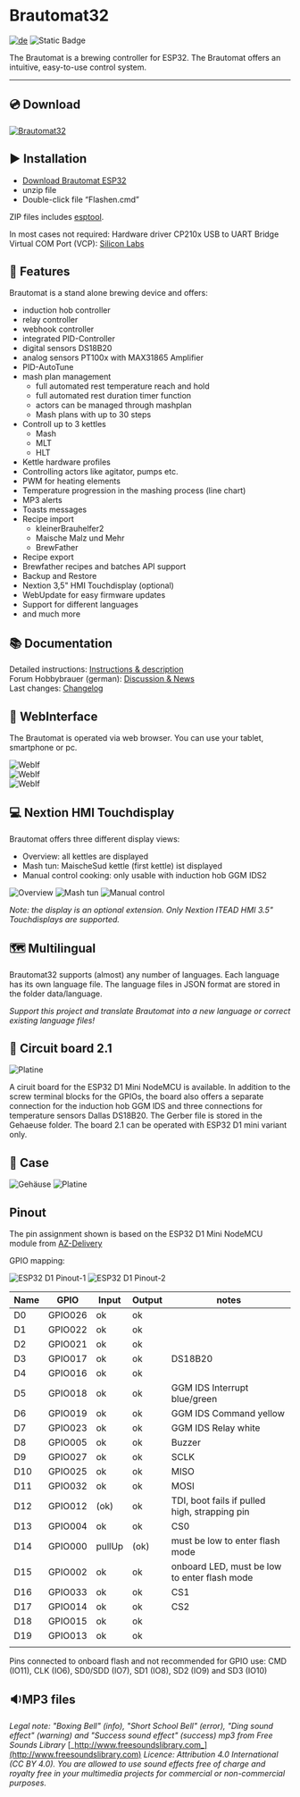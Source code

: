 # Brautomat32

[![de](https://img.shields.io/badge/Sprache-de-red.svg)](https://github.com/InnuendoPi/Brautomat32/blob/main/README.de.md) ![Static Badge](https://img.shields.io/badge/ESP32%20IDF5-blue)

The Brautomat is a brewing controller for ESP32. The Brautomat offers an intuitive, easy-to-use control system.

***

## 💿 Download

[![Brautomat32](https://img.shields.io/static/v1?label=Download%20Brautomat32&message=ESP32&logo=arduino&logoColor=white&color=blue)](https://github.com/InnuendoPi/Brautomat32/raw/refs/heads/main/Brautomat32.zip)

## ▶️ Installation

* [Download Brautomat ESP32](https://github.com/InnuendoPi/Brautomat32/raw/refs/heads/main/Brautomat32.zip)
* unzip file
* Double-click file “Flashen.cmd”

ZIP files includes [esptool](https://github.com/espressif/esptool).

In most cases not required: Hardware driver CP210x USB to UART Bridge Virtual COM Port (VCP): [Silicon Labs](https://www.silabs.com/developers/usb-to-uart-bridge-vcp-drivers?tab=downloads)

## 📓 Features

Brautomat is a stand alone brewing device and offers:

* induction hob controller
* relay controller
* webhook controller
* integrated PID-Controller
* digital sensors DS18B20
* analog sensors PT100x with MAX31865 Amplifier
* PID-AutoTune
* mash plan management
  * full automated rest temperature reach and hold
  * full automated rest duration timer function
  * actors can be managed through mashplan
  * Mash plans with up to 30 steps
* Controll up to 3 kettles
  * Mash
  * MLT
  * HLT
* Kettle hardware profiles
* Controlling actors like agitator, pumps etc.
* PWM for heating elements
* Temperature progression in the mashing process (line chart)
* MP3 alerts
* Toasts messages
* Recipe import
  * kleinerBrauhelfer2
  * Maische Malz und Mehr
  * BrewFather
* Recipe export
* Brewfather recipes and batches API support
* Backup and Restore
* Nextion 3,5" HMI Touchdisplay (optional)
* WebUpdate for easy firmware updates
* Support for different languages
* and much more

## 📚 Documentation

Detailed instructions: [Instructions & description](https://innuendopi.gitbook.io/brautomat32/)\
Forum Hobbybrauer (german): [Discussion & News](https://hobbybrauer.de/forum/viewtopic.php?p=486504#p486504)\
Last changes: [Changelog](https://github.com/InnuendoPi/Brautomat32/blob/main/changelog.md)

## 📰 WebInterface

The Brautomat is operated via web browser. You can use your tablet, smartphone or pc.

![WebIf](docs/img/brautomat.jpg)\
![WebIf](docs/img/IDS-AutoTune-Ziel.jpg)\
![WebIf](docs/img/brautomat-2.jpg)

## 💻 Nextion HMI Touchdisplay

Brautomat offers three different display views:

* Overview: all kettles are displayed
* Mash tun: MaischeSud kettle (first kettle) ist displayed
* Manual control cooking: only usable with induction hob GGM IDS2

![Overview](docs/img/kettlepage-sm.jpg) ![Mash tun](docs/img/brewpage-sm.jpg) ![Manual control](docs/img/induction-mode-sm.jpg)

_Note: the display is an optional extension. Only Nextion ITEAD HMI 3.5" Touchdisplays are supported._

## 🗺️ Multilingual

Brautomat32 supports (almost) any number of languages. Each language has its own language file. The language files in JSON format are stored in the folder data/language.

_Support this project and translate Brautomat into a new language or correct existing language files!_

## 📙 Circuit board 2.1

![Platine](docs/img/Platine21.jpg)

A ciruit board for the ESP32 D1 Mini NodeMCU is available. In addition to the screw terminal blocks for the GPIOs, the board also offers a separate connection for the induction hob GGM IDS and three connections for temperature sensors Dallas DS18B20. The Gerber file is stored in the Gehaeuse folder. The board 2.1 can be operated with ESP32 D1 mini variant only.

## 📗 Case

![Gehäuse](docs/img/brautomat_01.jpg)
![Platine](docs/img/brautomat_02.jpg)

## Pinout

The pin assignment shown is based on the ESP32 D1 Mini NodeMCU module from [AZ-Delivery](https://www.az-delivery.de/products/esp32-d1-mini)

GPIO mapping:

![ESP32 D1 Pinout-1](docs/img/ESP32-D1.pinout-1.jpg) ![ESP32 D1 Pinout-2](docs/img/ESP32-D1.pinout-2.jpg)

| Name | GPIO    | Input  | Output | notes                                         |
| ---------- | ------- | ------ | ------ | --------------------------------------------- |
| D0         | GPIO026 | ok     | ok     |                                               |
| D1         | GPIO022 | ok     | ok     |                                               |
| D2         | GPIO021 | ok     | ok     |                                               |
| D3         | GPIO017 | ok     | ok     | DS18B20                                       |
| D4         | GPIO016 | ok     | ok     |                                               |
| D5         | GPIO018 | ok     | ok     | GGM IDS Interrupt blue/green                  |
| D6         | GPIO019 | ok     | ok     | GGM IDS Command yellow                        |
| D7         | GPIO023 | ok     | ok     | GGM IDS Relay white                           |
| D8         | GPIO005 | ok     | ok     | Buzzer                                        |
| D9         | GPIO027 | ok     | ok     | SCLK                                          |
| D10        | GPIO025 | ok     | ok     | MISO                                          |
| D11        | GPIO032 | ok     | ok     | MOSI                                          |
| D12        | GPIO012 | (ok)   | ok     | TDI, boot fails if pulled high, strapping pin |
| D13        | GPIO004 | ok     | ok     | CS0                                           |
| D14        | GPIO000 | pullUp | (ok)   | must be low to enter flash mode               |
| D15        | GPIO002 | ok     | ok     | onboard LED, must be low to enter flash mode  |
| D16        | GPIO033 | ok     | ok     | CS1                                           |
| D17        | GPIO014 | ok     | ok     | CS2                                           |
| D18        | GPIO015 | ok     | ok     |                                               |
| D19        | GPIO013 | ok     | ok     |                                               |
||||||

Pins connected to onboard flash and not recommended for GPIO use: CMD (IO11), CLK (IO6), SD0/SDD (IO7), SD1 (IO8), SD2 (IO9) and SD3 (IO10)

## 🔉MP3 files

_Legal note: "Boxing Bell" (info), "Short School Bell" (error), "Ding sound effect" (warning) and "Success sound effect" (success) mp3 from Free Sounds Library_ [_http://www.freesoundslibrary.com_](http://www.freesoundslibrary.com) _Licence: Attribution 4.0 International (CC BY 4.0). You are allowed to use sound effects free of charge and royalty free in your multimedia projects for commercial or non-commercial purposes._
